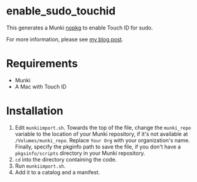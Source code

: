 # enable_sudo_touchid

This generates a Munki [nopkg](https://github.com/munki/munki/wiki/nopkgs) to enable Touch ID for sudo.

For more information, please see [my blog post](https://mikesolin.com/2020/06/14/using-munki-to-enable-sudo-for-touch-id/).

# Requirements

* Munki
* A Mac with Touch ID

# Installation

1. Edit `munkiimport.sh`. Towards the top of the file, change the `munki_repo` variable to the location of your Munki repository, if it's not available at `/Volumes/munki_repo`. Replace `Your Org` with your organization's name. Finally, specify the pkginfo path to save the file, if you don't have a `pkgsinfo/scripts` directory in your Munki repository.
2. `cd` into the directory containing the code.
3. Run `munkiimport.sh`.
4. Add it to a catalog and a manifest.